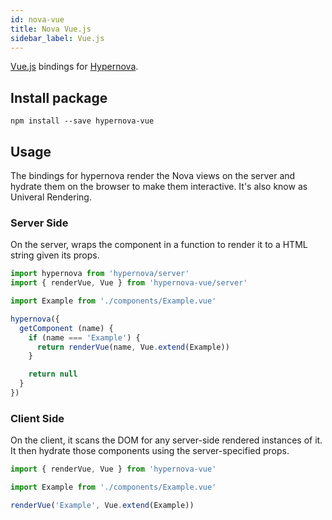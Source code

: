 ```yaml
---
id: nova-vue
title: Nova Vue.js
sidebar_label: Vue.js
---
```


[Vue.js](https://github.com/vuejs/vue) bindings for [Hypernova](https://github.com/airbnb/hypernova).
## Install package

```shell
npm install --save hypernova-vue
```

## Usage
The bindings for hypernova render the Nova views on the server and hydrate them on the browser to make them interactive. It's also know as Univeral Rendering.  

### Server Side

On the server, wraps the component in a function to render it to a HTML string given its props.

```js
import hypernova from 'hypernova/server'
import { renderVue, Vue } from 'hypernova-vue/server'

import Example from './components/Example.vue'

hypernova({
  getComponent (name) {
    if (name === 'Example') {
      return renderVue(name, Vue.extend(Example))
    }

    return null
  }
})

```

### Client Side

On the client, it scans the DOM for any server-side rendered instances of it. It then hydrate those components using the server-specified props.

```js    
import { renderVue, Vue } from 'hypernova-vue'

import Example from './components/Example.vue'

renderVue('Example', Vue.extend(Example))
```